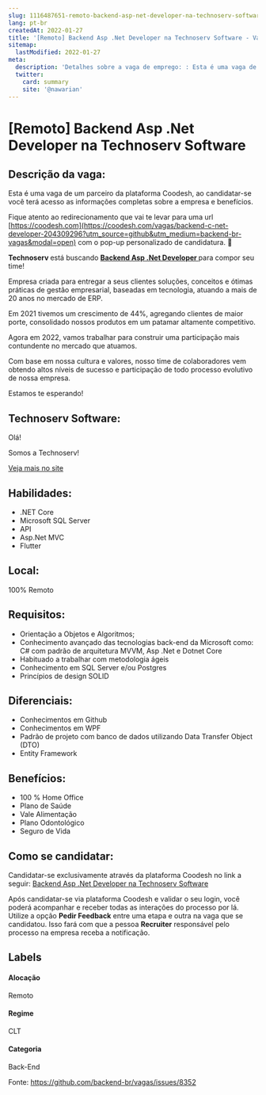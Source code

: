 ```yaml
---
slug: 1116487651-remoto-backend-asp-net-developer-na-technoserv-software
lang: pt-br
createdAt: 2022-01-27
title: '[Remoto] Backend Asp .Net Developer na Technoserv Software - Vaga de Emprego'
sitemap:
  lastModified: 2022-01-27
meta:
  description: 'Detalhes sobre a vaga de emprego: : Esta é uma vaga de um parceiro da plataforma Coodesh, ao candidatar-se você terá acesso as informações completas sobre a empresa e benefícios.  Fique atento ao redirecionamento que vai te levar para uma url [https://coodesh.com](https://coodesh.com/vagas/backend-c-net-developer-204309296?utm_source=github&utm_medium=backend-br-vagas&modal=open) com o pop-up personalizado de candidatura. 👋 <p><strong>Technoserv </strong>está buscando <strong><ins>Backend Asp .Net Developer </ins></strong>para compor seu time!</p> <p>Empresa criada para entregar a seus clientes soluções, conceitos e ótimas práticas de gestão empresarial, baseadas em tecnologia, atuando a mais de 20 anos no mercado de ERP.</p> <p>Em 2021 tivemos um crescimento de 44%, agregando clientes de maior porte, consolidado nossos produtos em um patamar altamente competitivo.</p> <p>Agora em 2022, vamos trabalhar para construir uma participação mais contundente no mercado que atuamos.</p> <p>Com base em nossa cultura e valores, nosso time de colaboradores vem obtendo altos níveis de sucesso e participação de todo processo evolutivo de nossa empresa.</p> <p>Estamos te esperando!</p>'
  twitter:
    card: summary
    site: '@nawarian'
---
```


# [Remoto] Backend Asp .Net Developer na Technoserv Software

## Descrição da vaga: 
Esta é uma vaga de um parceiro da plataforma Coodesh, ao candidatar-se você terá acesso as informações completas sobre a empresa e benefícios.


Fique atento ao redirecionamento que vai te levar para uma url [https://coodesh.com](https://coodesh.com/vagas/backend-c-net-developer-204309296?utm_source=github&utm_medium=backend-br-vagas&modal=open) com o pop-up personalizado de candidatura. 👋
<p><strong>Technoserv  </strong>está buscando <strong><ins>Backend Asp .Net Developer </ins></strong>para compor seu time!</p>
<p>Empresa criada para entregar a seus clientes soluções, conceitos e ótimas práticas de gestão empresarial, baseadas em tecnologia, atuando a mais de 20 anos no mercado de ERP.</p>
<p>Em 2021 tivemos um crescimento de 44%, agregando clientes de maior porte, consolidado nossos produtos em um patamar altamente competitivo.</p>
<p>Agora em 2022, vamos trabalhar para construir uma participação mais contundente no mercado que atuamos.</p>
<p>Com base em nossa cultura e valores, nosso time de colaboradores vem obtendo altos níveis de sucesso e participação de todo processo evolutivo de nossa empresa.</p>
<p>Estamos te esperando!</p>

## Technoserv Software: 
 <p>Olá!</p>
<p>Somos a Technoserv!</p><a href='https://coodesh.com/empresas/technoserv-software'>Veja mais no site</a>

 ## Habilidades: 
 - .NET Core 
- Microsoft SQL Server 
- API 
- Asp.Net MVC 
- Flutter
## Local: 
 100% Remoto
## Requisitos: 
 - Orientação a Objetos e Algoritmos; 
- Conhecimento avançado das tecnologias back-end da Microsoft como: C# com padrão de arquitetura MVVM, Asp .Net e Dotnet Core 
- Habituado a trabalhar com metodologia ágeis 
- Conhecimento em SQL Server e/ou Postgres 
- Princípios de design SOLID
## Diferenciais: 
 - Conhecimentos em Github 
- Conhecimentos em WPF 
- Padrão de projeto com banco de dados utilizando Data Transfer Object (DTO) 
- Entity Framework
## Benefícios: 
 - 100 % Home Office 
- Plano de Saúde 
- Vale Alimentação 
- Plano Odontológico 
- Seguro de Vida
## Como se candidatar:
Candidatar-se exclusivamente através da plataforma Coodesh no link a seguir: [Backend Asp .Net Developer na Technoserv Software](https://coodesh.com/vagas/backend-c-net-developer-204309296?utm_source=github&utm_medium=backend-br-vagas&modal=open)


Após candidatar-se via plataforma Coodesh e validar o seu login, você poderá acompanhar e receber todas as interações do processo por lá. Utilize a opção **Pedir Feedback** entre uma etapa e outra na vaga que se candidatou. Isso fará com que a pessoa **Recruiter** responsável pelo processo na empresa receba a notificação.
## Labels
#### Alocação
Remoto
#### Regime
CLT
#### Categoria
Back-End

Fonte: https://github.com/backend-br/vagas/issues/8352